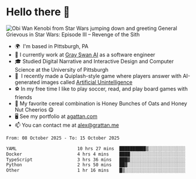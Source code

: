 <!--
**GameDog9988/GameDog9988** is a ✨ _special_ ✨ repository because its `README.md` (this file) appears on your GitHub profile.

Here are some ideas to get you started:

- 🔭 I’m currently working on ...
- 🌱 I’m currently learning ...
- 👯 I’m looking to collaborate on ...
- 🤔 I’m looking for help with ...
- 💬 Ask me about ...
- 📫 How to reach me: ...
- 😄 Pronouns: ...
- ⚡ Fun fact: ...
-->



Hello there 👋
==================================

![Obi Wan Kenobi from Star Wars jumping down and greeting General Grievous in Star Wars: Episode III – Revenge of the Sith](https://github.com/agrattan0820/agrattan0820/assets/51346343/689e56eb-29be-46a5-a079-28ea727b5f7e)


- 🌍  I'm based in Pittsburgh, PA
- 🦢  I currently work at [Gray Swan AI](https://www.grayswan.ai) as a software engineer
- 🎓  Studied Digital Narrative and Interactive Design and Computer Science at the University of Pittsburgh
- 👾  I recently made a Quiplash-style game where players answer with AI-generated images called [Artificial Unintelligence](https://github.com/agrattan0820/artificial-unintelligence)
- ⚽  In my free time I like to play soccer, read, and play board games with friends
- 🥣  My favorite cereal combination is Honey Bunches of Oats and Honey Nut Cheerios 😋
- 🖥️  See my portfolio at [agattan.com](http://agrattan.com/)
- 📫  You can contact me at [alex@grattan.me](mailto:alex@grattan.me)

<!--START_SECTION:waka-->

```txt
From: 08 October 2025 - To: 15 October 2025

YAML                       10 hrs 27 mins  ██████████▒░░░░░░░░░░░░░░   41.51 %
Docker                     4 hrs 4 mins    ████░░░░░░░░░░░░░░░░░░░░░   16.19 %
TypeScript                 3 hrs 36 mins   ███▓░░░░░░░░░░░░░░░░░░░░░   14.30 %
Python                     2 hrs 50 mins   ██▓░░░░░░░░░░░░░░░░░░░░░░   11.28 %
Other                      1 hr 16 mins    █▒░░░░░░░░░░░░░░░░░░░░░░░   05.03 %
```

<!--END_SECTION:waka-->
